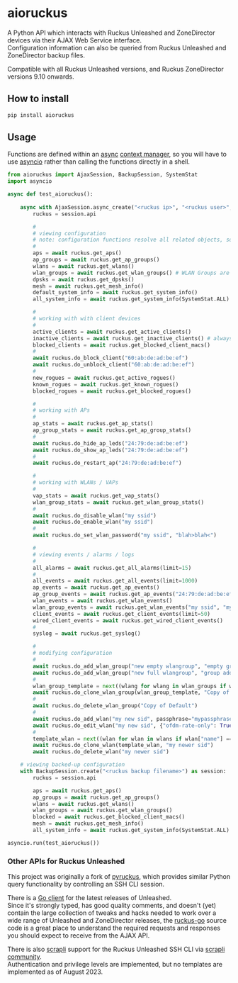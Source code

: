 # aioruckus

A Python API which interacts with Ruckus Unleashed and ZoneDirector devices via their AJAX Web Service interface.  
Configuration information can also be queried from Ruckus Unleashed and ZoneDirector backup files.

Compatible with all Ruckus Unleashed versions, and Ruckus ZoneDirector versions 9.10 onwards.

## How to install

```bash
pip install aioruckus
```

## Usage

Functions are defined within an [async](https://docs.python.org/3/library/asyncio.html) [context manager](https://docs.python.org/3/reference/datamodel.html#context-managers), so you will have to use [asyncio](https://docs.python.org/3/library/asyncio.html) rather than calling the functions directly in a shell.

```python
from aioruckus import AjaxSession, BackupSession, SystemStat
import asyncio

async def test_aioruckus():
    
    async with AjaxSession.async_create("<ruckus ip>", "<ruckus user>", "<ruckus password>") as session:
        ruckus = session.api

        #
        # viewing configuration
        # note: configuration functions resolve all related objects, so may be slower than stats functions
        #
        aps = await ruckus.get_aps()
        ap_groups = await ruckus.get_ap_groups()
        wlans = await ruckus.get_wlans()
        wlan_groups = await ruckus.get_wlan_groups() # WLAN Groups are CLI-only on Unleashed
        dpsks = await ruckus.get_dpsks()
        mesh = await ruckus.get_mesh_info()
        default_system_info = await ruckus.get_system_info()
        all_system_info = await ruckus.get_system_info(SystemStat.ALL)

        #
        # working with with client devices
        #
        active_clients = await ruckus.get_active_clients()
        inactive_clients = await ruckus.get_inactive_clients() # always empty on Unleashed
        blocked_clients = await ruckus.get_blocked_client_macs()
        #
        await ruckus.do_block_client("60:ab:de:ad:be:ef")
        await ruckus.do_unblock_client("60:ab:de:ad:be:ef")
        #
        new_rogues = await ruckus.get_active_rogues()
        known_rogues = await ruckus.get_known_rogues()
        blocked_rogues = await ruckus.get_blocked_rogues()

        #
        # working with APs
        #
        ap_stats = await ruckus.get_ap_stats()
        ap_group_stats = await ruckus.get_ap_group_stats()
        #
        await ruckus.do_hide_ap_leds("24:79:de:ad:be:ef")
        await ruckus.do_show_ap_leds("24:79:de:ad:be:ef")
        #
        await ruckus.do_restart_ap("24:79:de:ad:be:ef")

        #
        # working with WLANs / VAPs
        #
        vap_stats = await ruckus.get_vap_stats()
        wlan_group_stats = await ruckus.get_wlan_group_stats()
        #
        await ruckus.do_disable_wlan("my ssid")
        await ruckus.do_enable_wlan("my ssid")
        #
        await ruckus.do_set_wlan_password("my ssid", "blah>blah<")

        #
        # viewing events / alarms / logs
        #
        all_alarms = await ruckus.get_all_alarms(limit=15)
        #
        all_events = await ruckus.get_all_events(limit=1000)
        ap_events = await ruckus.get_ap_events()
        ap_group_events = await ruckus.get_ap_events("24:79:de:ad:be:ef", "24:59:de:ad:be:ef")
        wlan_events = await ruckus.get_wlan_events()
        wlan_group_events = await ruckus.get_wlan_events("my ssid", "my other ssid", "my third ssid")
        client_events = await ruckus.get_client_events(limit=50)
        wired_client_events = await ruckus.get_wired_client_events()
        #
        syslog = await ruckus.get_syslog()

        #
        # modifying configuration
        #
        await ruckus.do_add_wlan_group("new empty wlangroup", "empty group added by aioruckus")
        await ruckus.do_add_wlan_group("new full wlangroup", "group added by aioruckus", wlans)
        #
        wlan_group_template = next((wlang for wlang in wlan_groups if wlang["name"] == "Default"), None)
        await ruckus.do_clone_wlan_group(wlan_group_template, "Copy of Default")
        #
        await ruckus.do_delete_wlan_group("Copy of Default")
        #
        await ruckus.do_add_wlan("my new sid", passphrase="mypassphrase" )
        await ruckus.do_edit_wlan("my new sid", {"ofdm-rate-only": True})
        #
        template_wlan = next((wlan for wlan in wlans if wlan["name"] == "my ssid"), None)
        await ruckus.do_clone_wlan(template_wlan, "my newer sid")
        await ruckus.do_delete_wlan("my newer sid")

    # viewing backed-up configuration
    with BackupSession.create("<ruckus backup filename>") as session:
        ruckus = session.api

        aps = await ruckus.get_aps()
        ap_groups = await ruckus.get_ap_groups()
        wlans = await ruckus.get_wlans()
        wlan_groups = await ruckus.get_wlan_groups()
        blocked = await ruckus.get_blocked_client_macs()
        mesh = await ruckus.get_mesh_info()
        all_system_info = await ruckus.get_system_info(SystemStat.ALL)

asyncio.run(test_aioruckus())
```

### Other APIs for Ruckus Unleashed

This project was originally a fork of [pyruckus](https://github.com/gabe565/pyruckus), which provides similar Python query functionality by controlling an SSH CLI session.

There is a [Go client](https://github.com/willglynn/ruckus-go) for the latest releases of Unleashed.  
Since it's strongly typed, has good quality comments, and doesn't (yet) contain the large collection of tweaks and hacks needed to work over a wide range of Unleashed and ZoneDirector releases, the [ruckus-go](https://github.com/willglynn/ruckus-go) source code is a great place to understand the required requests and responses you should expect to receive from the AJAX API.

There is also [scrapli](https://github.com/carlmontanari/scrapli) support for the Ruckus Unleashed SSH CLI via [scrapli community](https://github.com/scrapli/scrapli_community).  
Authentication and privilege levels are implemented, but no templates are implemented as of August 2023.
